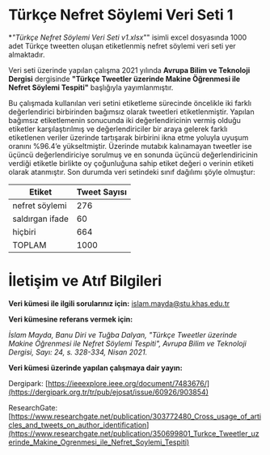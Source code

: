 # Türkçe Nefret Söylemi Veri Seti 1
**"Türkçe Nefret Söylemi Veri Seti v1.xlsx*"" isimli excel dosyasında 1000 adet Türkçe tweetten oluşan etiketlenmiş nefret söylemi veri seti yer almaktadır.

Veri seti üzerinde yapılan çalışma 2021 yılında **Avrupa Bilim ve Teknoloji Dergisi** dergisinde **"Türkçe Tweetler üzerinde Makine Öğrenmesi ile Nefret Söylemi Tespiti"** başlığıyla yayımlanmıştır. 

Bu çalışmada kullanılan veri setini etiketleme sürecinde öncelikle iki farklı değerlendirici birbirinden bağımsız olarak tweetleri etiketlenmiştir. Yapılan bağımsız etiketlemenin sonucunda iki değerlendiricinin vermiş olduğu etiketler karşılaştırılmış ve değerlendiriciler bir araya gelerek farklı etiketlenen veriler üzerinde tartışarak birbirini ikna etme yoluyla uyuşum oranını %96.4’e yükseltmiştir. Üzerinde mutabık kalınamayan tweetler ise üçüncü değerlendiriciye sorulmuş ve en sonunda üçüncü değerlendiricinin verdiği etiketle birlikte oy çoğunluğuna sahip etiket değeri o verinin etiketi olarak atanmıştır. Son durumda veri setindeki sınıf dağılımı şöyle olmuştur:

| Etiket  | Tweet Sayısı |
| ------------- | ------------- |
| nefret söylemi  | 276  |
| saldırgan ifade  | 60  |
| hiçbiri  | 664  |
| TOPLAM  | 1000  |

# İletişim ve Atıf Bilgileri

**Veri kümesi ile ilgili sorularınız için:** islam.mayda@stu.khas.edu.tr 

**Veri kümesine referans vermek için:**

*İslam Mayda, Banu Diri ve Tuğba Dalyan, "Türkçe Tweetler üzerinde Makine Öğrenmesi ile Nefret Söylemi Tespiti", Avrupa Bilim ve Teknoloji Dergisi, Sayı: 24, s. 328-334, Nisan 2021.*

**Veri kümesi üzerinde yapılan çalışmaya dair yayın:**

Dergipark: [https://ieeexplore.ieee.org/document/7483676/](https://dergipark.org.tr/tr/pub/ejosat/issue/60926/903854)

ResearchGate: [https://www.researchgate.net/publication/303772480_Cross_usage_of_articles_and_tweets_on_author_identification](https://www.researchgate.net/publication/350699801_Turkce_Tweetler_uzerinde_Makine_Ogrenmesi_ile_Nefret_Soylemi_Tespiti)


